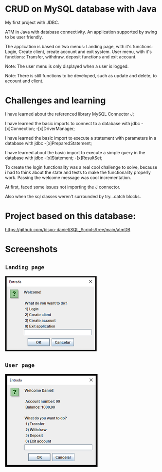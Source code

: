 # CRUD on MySQL database with Java
My first project with JDBC.

ATM in Java with database connectivity. An application supported by swing to be user friendly.

The application is based on two menus:
    Landing page, with it's functions: Login, Create client, create account and exit system.
    User menu, with it's functions: Transfer, withdraw, deposit functions and exit account.

Note: The user menu is only displayed when a user is logged.

Note: There is still functions to be developed, such as update and delete, to account and client.

# Challenges and learning
I have learned about the referenced library MySQL Connector J;

I have learned the basic imports to connect to a database with jdbc
    -[x]Connection;
    -[x]DriverManager;

I have learned the basic import to execute a statement with parameters in a database with jdbc
    -[x]PreparedStatement;
    
I have learned about the basic import to execute a simple query in the database with jdbc
    -[x]Statement;
    -[x]ResultSet;

To create the login functionality was a real cool challenge to solve, because i had to think about the state and tests to make the functionality properly work. Passing the welcome message was cool incrementation.

At first, faced some issues not importing the J connector.

Also when the sql classes weren't surrounded by try...catch blocks.

# Project based on this database:
https://github.com/bispo-daniel/SQL_Scripts/tree/main/atmDB

# Screenshots
## `Landing page`
![all-text](https://github.com/bispo-daniel/CRUD_JavaATM/blob/main/LandingPageScreenshot.png)

## `User page`
![all-text](https://github.com/bispo-daniel/CRUD_JavaATM/blob/main/UserPageScreenshot.png)